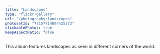 ```yaml
---
title: "Landscapes"
type: "flickr-gallery"
url: "/photography/landscapes"
photosetId: "72157714884425373"
clickablePhotos: true
keepAspectRatio: false
---
```


This album features landscapes as seen in different corners of the world.
